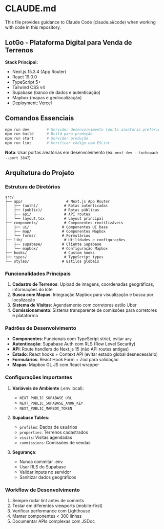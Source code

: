 # CLAUDE.md

This file provides guidance to Claude Code (claude.ai/code) when working with code in this repository.

## LotGo - Plataforma Digital para Venda de Terrenos

**Stack Principal:**
- Next.js 15.3.4 (App Router)
- React 19.0.0
- TypeScript 5+
- Tailwind CSS v4
- Supabase (banco de dados e autenticação)
- Mapbox (mapas e geolocalização)
- Deployment: Vercel

## Comandos Essenciais

```bash
npm run dev        # Servidor desenvolvimento (porta aleatória preferida)
npm run build      # Build para produção  
npm run start      # Servidor produção
npm run lint       # Verificar código com ESLint
```

**Nota**: Usar portas aleatórias em desenvolvimento (ex: `next dev --turbopack --port 3847`)

## Arquitetura do Projeto

### Estrutura de Diretórios
```
src/
├── app/                    # Next.js App Router
│   ├── (auth)/            # Rotas autenticadas
│   ├── (public)/          # Rotas públicas
│   ├── api/               # API routes
│   └── layout.tsx         # Layout principal
├── components/            # Componentes reutilizáveis
│   ├── ui/               # Componentes UI base
│   ├── map/              # Componentes Mapbox
│   └── forms/            # Formulários
├── lib/                   # Utilidades e configurações
│   ├── supabase/         # Cliente Supabase
│   └── mapbox/           # Configuração Mapbox
├── hooks/                 # Custom hooks
├── types/                 # TypeScript types
└── styles/               # Estilos globais
```

### Funcionalidades Principais

1. **Cadastro de Terrenos**: Upload de imagens, coordenadas geográficas, informações do lote
2. **Busca com Mapas**: Integração Mapbox para visualização e busca por localização
3. **Sistema de Visitas**: Agendamento com corretores estilo Uber
4. **Comissionamento**: Sistema transparente de comissões para corretores e plataforma

### Padrões de Desenvolvimento

- **Componentes**: Funcionais com TypeScript strict, evitar `any`
- **Autenticação**: Supabase Auth com RLS (Row Level Security)
- **API**: Route handlers do Next.js 15 (não API routes antigas)
- **Estado**: React hooks + Context API (evitar estado global desnecessário)
- **Formulários**: React Hook Form + Zod para validação
- **Mapas**: Mapbox GL JS com React wrapper

### Configurações Importantes

1. **Variáveis de Ambiente** (.env.local):
   - `NEXT_PUBLIC_SUPABASE_URL`
   - `NEXT_PUBLIC_SUPABASE_ANON_KEY`
   - `NEXT_PUBLIC_MAPBOX_TOKEN`

2. **Supabase Tables**:
   - `profiles`: Dados de usuários
   - `properties`: Terrenos cadastrados
   - `visits`: Visitas agendadas
   - `commissions`: Comissões de vendas

3. **Segurança**:
   - Nunca commitar .env
   - Usar RLS do Supabase
   - Validar inputs no servidor
   - Sanitizar dados geográficos

### Workflow de Desenvolvimento

1. Sempre rodar lint antes de commits
2. Testar em diferentes viewports (mobile-first)
3. Verificar performance com Lighthouse
4. Manter componentes < 300 linhas
5. Documentar APIs complexas com JSDoc